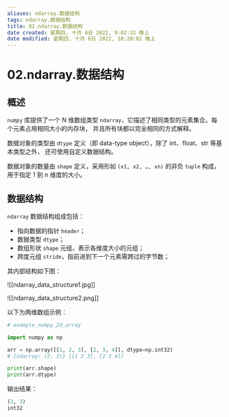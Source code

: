```yaml
---
aliases: ndarray.数据结构
tags: ndarray.数据结构
title: 02.ndarray.数据结构
date created: 星期四, 十月 6日 2022, 9:02:32 晚上
date modified: 星期四, 十月 6日 2022, 10:20:02 晚上
---
```


# 02.ndarray.数据结构

## 概述

`numpy` 库提供了一个 N 维数组类型 `ndarray`，它描述了相同类型的元素集合。每个元素占用相同大小的内存块， 并且所有块都以完全相同的方式解释。

数据对象的类型由 `dtype` 定义（即 data-type object），除了 int、float、str 等基本类型之外， 还可使用自定义数据结构。

数据对象的数量由 `shape` 定义，采用形如 `(x1, x2, …, xn)` 的非负 `tuple` 构成，用于指定 1 到 n 维度的大小。

## 数据结构

`ndarray` 数据结构组成包括：

- 指向数据的指针 `header`；
- 数据类型 `dtype`；
- 数组形状 `shape` 元组，表示各维度大小的元组；
- 跨度元组 `stride`，指前进到下一个元素需跨过的字节数；

其内部结构如下图：

![[ndarray_data_structure1.jpg]]

![[ndarray_data_structure2.png]]

以下为两维数组示例：

```python
# example_numpy_2d_array

import numpy as np

arr = np.array([[1, 2, 3], [2, 3, 4]], dtype=np.int32)
# {ndarray: (2, 3)} [[1 2 3], [2 3 4]]

print(arr.shape)
print(arr.dtype)
```

输出结果：

```python
(2, 3)
int32
```
